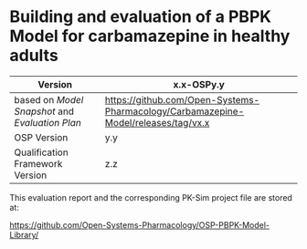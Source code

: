 # Building and evaluation of a PBPK Model for carbamazepine in healthy adults


| Version                                         | x.x-OSPy.y                                                         |
| ----------------------------------------------- | ------------------------------------------------------------ |
| based on *Model Snapshot* and *Evaluation Plan* | https://github.com/Open-Systems-Pharmacology/Carbamazepine-Model/releases/tag/vx.x |
| OSP Version                                     | y.y                                                         |
| Qualification Framework Version                 | z.z                                                         |


This evaluation report and the corresponding PK-Sim project file are stored at:

https://github.com/Open-Systems-Pharmacology/OSP-PBPK-Model-Library/
